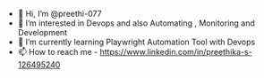 - 👋 Hi, I’m @preethi-077
- 👀 I’m interested in Devops and also Automating , Monitoring and Development 
- 🌱 I’m currently learning Playwright Automation Tool with Devops
- 📫 How to reach me - https://www.linkedin.com/in/preethika-s-126495240

  

